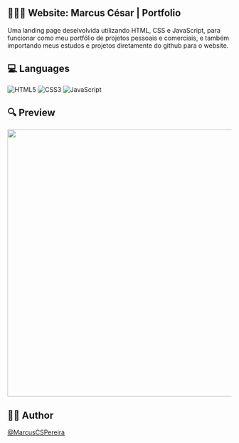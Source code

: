 ## 👨🏽‍💻 Website: Marcus César | Portfolio
Uma landing page deselvolvida utilizando HTML, CSS e JavaScript, para funcionar como meu portfólio de projetos pessoais e comerciais, e também importando meus estudos e projetos diretamente do github para o website.

## 💻 Languages
![HTML5](https://img.shields.io/badge/html5-%23E34F26.svg?style=for-the-badge&logo=html5&logoColor=white)
![CSS3](https://img.shields.io/badge/css3-%231572B6.svg?style=for-the-badge&logo=css3&logoColor=white)
![JavaScript](https://img.shields.io/badge/javascript-%23323330.svg?style=for-the-badge&logo=javascript&logoColor=%23F7DF1E)

## 🔍 Preview
<img width="600" src="assets/preview.gif">   

## ✍🏼 Author
[@MarcusCSPereira](https://github.com/MarcusCSPereira)

 
